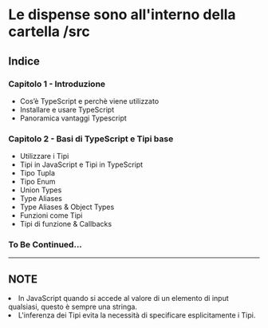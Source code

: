 <h1>Le dispense sono all'interno della cartella /src</h1>

<h2>Indice</h2>

<h3>Capitolo 1 - Introduzione</h3>
<ul>
<li>Cos’è TypeScript e perchè viene utilizzato</li>
<li>Installare e usare TypeScript</li>
<li>Panoramica vantaggi Typescript</li>
</ul>

<h3>Capitolo 2 - Basi di TypeScript e Tipi base</h3>
<ul>
<li>Utilizzare i Tipi </li>
<li>Tipi in JavaScript e Tipi in TypeScript</li>
<li>Tipo Tupla</li>
<li>Tipo Enum</li>
<li>Union Types</li>
<li>Type Aliases</li>
<li>Type Aliases & Object Types</li>
<li>Funzioni come Tipi</li>
<li>Tipi di funzione & Callbacks</li>
</ul>

<h3>To Be Continued...</h3>
<hr>
<h2>NOTE</h2>
<li>In JavaScript quando si accede al valore di un elemento di input qualsiasi, questo è sempre una stringa.</li>
<li>L'inferenza dei Tipi evita la necessità di specificare esplicitamente i Tipi.</li>




    
